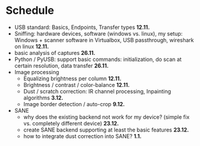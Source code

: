 # Schedule

* USB standard: Basics, Endpoints, Transfer types **12.11.**
* Sniffing: hardware devices, software (windows vs. linux),
  my setup: Windows + scanner software in Virtualbox, USB passthrough, wireshark on linux **12.11.**
* basic analysis of captures **26.11.**
* Python / PyUSB: support basic commands: initialization, do scan at certain resolution, data transfer **26.11.**
* Image processing
  * Equalizing brightness per column **12.11.**
  * Brightness / contrast / color-balance **12.11.**
  * Dust / scratch correction: IR channel processing, Inpainting algorithms **3.12.**
  * Image border detection / auto-crop **9.12.**
* SANE
  * why does the existing backend not work for my device?
  (simple fix vs. completely different device) **23.12.**
  * create SANE backend supporting at least the basic features **23.12.**
  * how to integrate dust correction into SANE? **1.1.**

